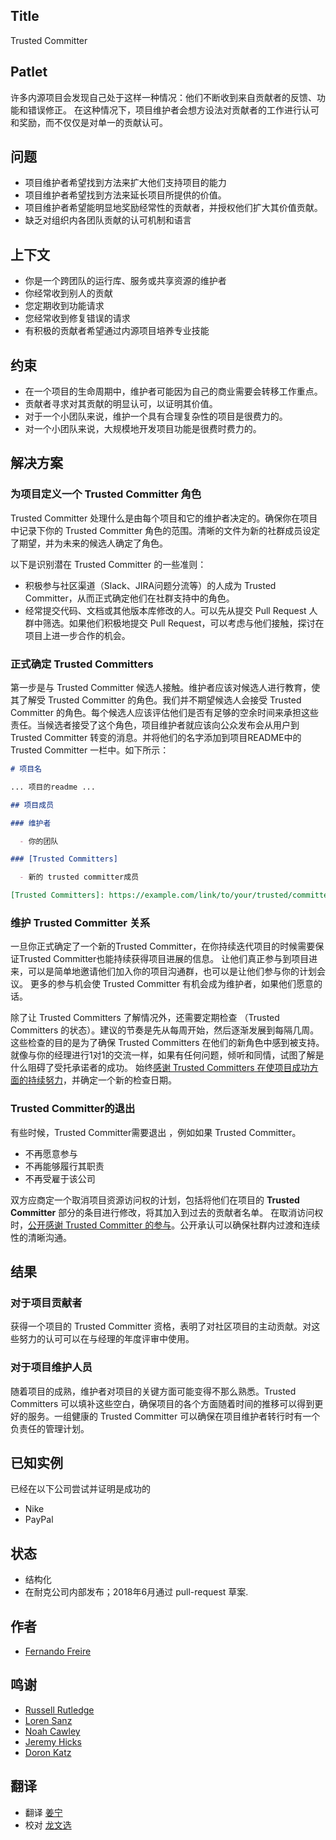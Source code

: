 ## Title

Trusted Committer

## Patlet

许多内源项目会发现自己处于这样一种情况：他们不断收到来自贡献者的反馈、功能和错误修正。
在这种情况下，项目维护者会想方设法对贡献者的工作进行认可和奖励，而不仅仅是对单一的贡献认可。

## 问题

- 项目维护者希望找到方法来扩大他们支持项目的能力
- 项目维护者希望找到方法来延长项目所提供的价值。
- 项目维护者希望能明显地奖励经常性的贡献者，并授权他们扩大其价值贡献。
- 缺乏对组织内各团队贡献的认可机制和语言
  
## 上下文

- 你是一个跨团队的运行库、服务或共享资源的维护者
- 你经常收到别人的贡献
- 您定期收到功能请求
- 您经常收到修复错误的请求
- 有积极的贡献者希望通过内源项目培养专业技能

## 约束

- 在一个项目的生命周期中，维护者可能因为自己的商业需要会转移工作重点。
- 贡献者寻求对其贡献的明显认可，以证明其价值。
- 对于一个小团队来说，维护一个具有合理复杂性的项目是很费力的。
- 对一个小团队来说，大规模地开发项目功能是很费时费力的。

## 解决方案

### 为项目定义一个 Trusted Committer 角色

Trusted Committer 处理什么是由每个项目和它的维护者决定的。确保你在项目中记录下你的 Trusted Committer 角色的范围。清晰的文件为新的社群成员设定了期望，并为未来的候选人确定了角色。

以下是识别潜在 Trusted Committer 的一些准则：

* 积极参与社区渠道（Slack、JIRA问题分流等）的人成为 Trusted Committer，从而正式确定他们在社群支持中的角色。
* 经常提交代码、文档或其他版本库修改的人。可以先从提交 Pull Request 人群中筛选。如果他们积极地提交 Pull Request，可以考虑与他们接触，探讨在项目上进一步合作的机会。

### 正式确定 Trusted Committers

第一步是与 Trusted Committer 候选人接触。维护者应该对候选人进行教育，使其了解受 Trusted Committer 的角色。我们并不期望候选人会接受 Trusted Committer 的角色。每个候选人应该评估他们是否有足够的空余时间来承担这些责任。当候选者接受了这个角色，项目维护者就应该向公众发布会从用户到 Trusted Committer 转变的消息。并将他们的名字添加到项目README中的 Trusted Committer 一栏中。如下所示：

```markdown
# 项目名

... 项目的readme ...

## 项目成员 

### 维护者

  - 你的团队

### [Trusted Committers]

  - 新的 trusted committer成员

[Trusted Committers]: https://example.com/link/to/your/trusted/committer/documentation.md
```

### 维护 Trusted Committer 关系

一旦你正式确定了一个新的Trusted Committer，在你持续迭代项目的时候需要保证Trusted Committer也能持续获得项目进展的信息。
让他们真正参与到项目进来，可以是简单地邀请他们加入你的项目沟通群，也可以是让他们参与你的计划会议。
更多的参与机会使 Trusted Committer 有机会成为维护者，如果他们愿意的话。

除了让 Trusted Committers 了解情况外，还需要定期检查 （Trusted Committers 的状态）。建议的节奏是先从每周开始，然后逐渐发展到每隔几周。
这些检查的目的是为了确保 Trusted Committers 在他们的新角色中感到被支持。就像与你的经理进行1对1的交流一样，如果有任何问题，倾听和同情，试图了解是什么阻碍了受托承诺者的成功。
始终[感谢 Trusted Committers 在使项目成功方面的持续努力][praise]，并确定一个新的检查日期。

### Trusted Committer的退出

有些时候，Trusted Committer需要退出 ，例如如果 Trusted Committer。

* 不再愿意参与
* 不再能够履行其职责
* 不再受雇于该公司

双方应商定一个取消项目资源访问权的计划，包括将他们在项目的 **Trusted Committer** 部分的条目进行修改，将其加入到过去的贡献者名单。
在取消访问权时，[公开感谢 Trusted Committer 的参与][praise]。公开承认可以确保社群内过渡和连续性的清晰沟通。

## 结果

### 对于项目贡献者

获得一个项目的 Trusted Committer  资格，表明了对社区项目的主动贡献。对这些努力的认可可以在与经理的年度评审中使用。

### 对于项目维护人员

随着项目的成熟，维护者对项目的关键方面可能变得不那么熟悉。Trusted Committers 可以填补这些空白，确保项目的各个方面随着时间的推移可以得到更好的服务。一组健康的 Trusted Committer 可以确保在项目维护者转行时有一个负责任的管理计划。

## 已知实例

已经在以下公司尝试并证明是成功的

- Nike
- PayPal

## 状态

- 结构化
- 在耐克公司内部发布；2018年6月通过 pull-request 草案.

## 作者

- [Fernando Freire]

## 鸣谢

- [Russell Rutledge]
- [Loren Sanz]
- [Noah Cawley]
- [Jeremy Hicks]
- [Doron Katz]

## 翻译

- 翻译 [姜宁]
- 校对 [龙文选]

[Doron Katz]: https://github.com/doronkatz
[Russell Rutledge]: https://github.com/rrrutledge
[Loren Sanz]: https://github.com/mrsanz
[Jeremy Hicks]: https://github.com/greatestusername
[Noah Cawley]: https://github.com/utanapishtim
[praise]: ./praise-participants.md
[Fernando Freire]: https://github.com/dogonthehorizon
[姜宁]: https://github.com/willemjiang
[龙文选]: https://github.com/hncslwx
